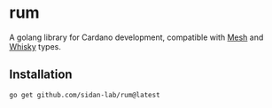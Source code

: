 # rum

A golang library for Cardano development, compatible with [Mesh](https://meshjs.dev/) and [Whisky](https://github.com/sidan-lab/whisky) types.

## Installation

```sh
go get github.com/sidan-lab/rum@latest
```
